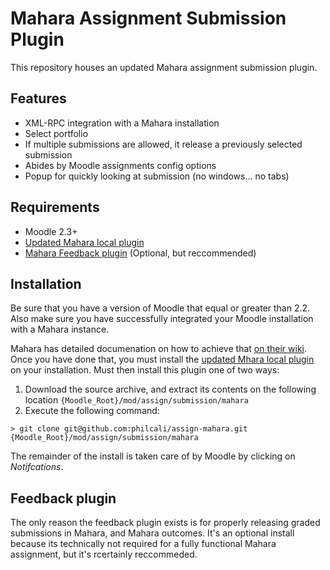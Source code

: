 # Mahara Assignment Submission Plugin

This repository houses an updated Mahara assignment submission plugin.

## Features

- XML-RPC integration with a Mahara installation
- Select portfolio
- If multiple submissions are allowed, it release a previously selected submission
- Abides by Moodle assignments config options
- Popup for quickly looking at submission (no windows... no tabs)

## Requirements

- Moodle 2.3+
- [Updated Mahara local plugin][1]
- [Mahara Feedback plugin][2] (Optional, but reccommended)

## Installation

Be sure that you have a version of Moodle that equal or greater than 2.2. Also make sure you have successfully
integrated your Moodle installation with a Mahara instance.

Mahara has detailed documenation on how to achieve that [on their wiki][3]. Once you have done that, you must
install the [updated Mhara local plugin][1] on your installation. Must then install this plugin one of two ways:

1. Download the source archive, and extract its contents on the following location `{Moodle_Root}/mod/assign/submission/mahara`
2. Execute the following command:

```
> git clone git@github.com:philcali/assign-mahara.git {Moodle_Root}/mod/assign/submission/mahara
```

The remainder of the install is taken care of by Moodle by clicking on _Notifcations_.

## Feedback plugin

The only reason the feedback plugin exists is for properly releasing graded submissions in Mahara,
and Mahara outcomes. It's an optional install because its technically not required for a fully functional
Mahara assignment, but it's rcertainly reccommeded.

[1]: https://github.com/philcali/local-mahara
[2]: https://github.com/philcali/assign-mahara-feedback
[3]: https://wiki.mahara.org/index.php/System_Administrator's_Guide/Moodle//Mahara_Integration/View_Submission#Moodle_.26_Mahara_plugins_for_Portfolio_assignment_submission

